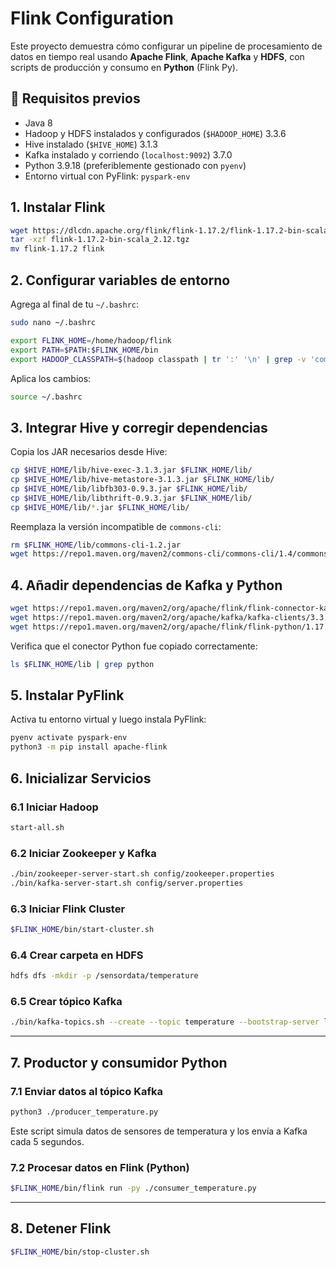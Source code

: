 # Flink Configuration

Este proyecto demuestra cómo configurar un pipeline de procesamiento de datos en tiempo real usando **Apache Flink**, **Apache Kafka** y **HDFS**, con scripts de producción y consumo en **Python** (Flink Py).

## 🔧 Requisitos previos

- Java 8
- Hadoop y HDFS instalados y configurados (`$HADOOP_HOME`) 3.3.6
- Hive instalado (`$HIVE_HOME`) 3.1.3
- Kafka instalado y corriendo (`localhost:9092`) 3.7.0
- Python 3.9.18 (preferiblemente gestionado con `pyenv`)
- Entorno virtual con PyFlink: `pyspark-env`

## 1. Instalar Flink

```bash
wget https://dlcdn.apache.org/flink/flink-1.17.2/flink-1.17.2-bin-scala_2.12.tgz
tar -xzf flink-1.17.2-bin-scala_2.12.tgz
mv flink-1.17.2 flink
```

## 2. Configurar variables de entorno

Agrega al final de tu `~/.bashrc`:

```bash
sudo nano ~/.bashrc
```

```bash
export FLINK_HOME=/home/hadoop/flink
export PATH=$PATH:$FLINK_HOME/bin
export HADOOP_CLASSPATH=$(hadoop classpath | tr ':' '\n' | grep -v 'commons-cli-1.2.jar' | tr '\n' ':')
```

Aplica los cambios:

```bash
source ~/.bashrc
```

## 3. Integrar Hive y corregir dependencias

Copia los JAR necesarios desde Hive:

```bash
cp $HIVE_HOME/lib/hive-exec-3.1.3.jar $FLINK_HOME/lib/
cp $HIVE_HOME/lib/hive-metastore-3.1.3.jar $FLINK_HOME/lib/
cp $HIVE_HOME/lib/libfb303-0.9.3.jar $FLINK_HOME/lib/
cp $HIVE_HOME/lib/libthrift-0.9.3.jar $FLINK_HOME/lib/
cp $HIVE_HOME/lib/*.jar $FLINK_HOME/lib/
```

Reemplaza la versión incompatible de `commons-cli`:

```bash
rm $FLINK_HOME/lib/commons-cli-1.2.jar
wget https://repo1.maven.org/maven2/commons-cli/commons-cli/1.4/commons-cli-1.4.jar -P $FLINK_HOME/lib/
```

## 4. Añadir dependencias de Kafka y Python

```bash
wget https://repo1.maven.org/maven2/org/apache/flink/flink-connector-kafka/1.17.1/flink-connector-kafka-1.17.1.jar -P ~/jars
wget https://repo1.maven.org/maven2/org/apache/kafka/kafka-clients/3.3.2/kafka-clients-3.3.2.jar -P ~/jars
wget https://repo1.maven.org/maven2/org/apache/flink/flink-python/1.17.1/flink-python-1.17.1.jar -P $FLINK_HOME/lib/
```

Verifica que el conector Python fue copiado correctamente:

```bash
ls $FLINK_HOME/lib | grep python
```

## 5. Instalar PyFlink

Activa tu entorno virtual y luego instala PyFlink:

```bash
pyenv activate pyspark-env
python3 -m pip install apache-flink
```

## 6. Inicializar Servicios

### 6.1 Iniciar Hadoop

```bash
start-all.sh
```

### 6.2 Iniciar Zookeeper y Kafka

```bash
./bin/zookeeper-server-start.sh config/zookeeper.properties
./bin/kafka-server-start.sh config/server.properties
```

### 6.3 Iniciar Flink Cluster

```bash
$FLINK_HOME/bin/start-cluster.sh
```

### 6.4 Crear carpeta en HDFS

```bash
hdfs dfs -mkdir -p /sensordata/temperature
```

### 6.5 Crear tópico Kafka

```bash
./bin/kafka-topics.sh --create --topic temperature --bootstrap-server localhost:9092 --partitions 1 --replication-factor 1
```

---

## 7. Productor y consumidor Python

### 7.1 Enviar datos al tópico Kafka

```bash
python3 ./producer_temperature.py
```

Este script simula datos de sensores de temperatura y los envía a Kafka cada 5 segundos.

### 7.2 Procesar datos en Flink (Python)

```bash
$FLINK_HOME/bin/flink run -py ./consumer_temperature.py
```

---

## 8. Detener Flink

```bash
$FLINK_HOME/bin/stop-cluster.sh
```
